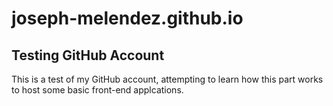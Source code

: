 # joseph-melendez.github.io
## Testing GitHub Account
This is a test of my GitHub account, attempting to learn how this part works to host some basic front-end applcations.
